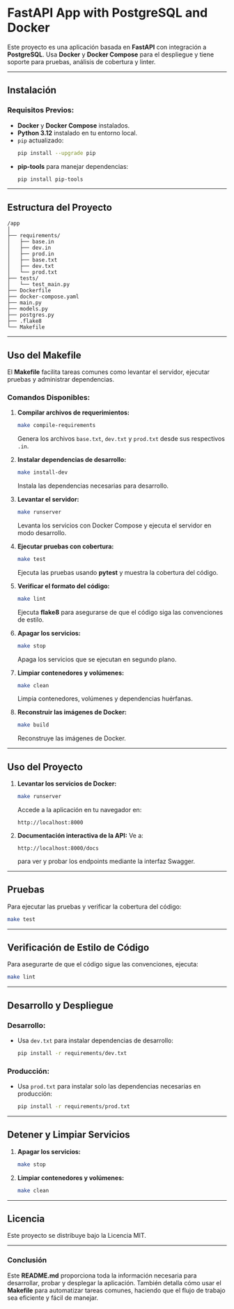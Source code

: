 # FastAPI App with PostgreSQL and Docker

Este proyecto es una aplicación basada en **FastAPI** con integración a **PostgreSQL**. Usa **Docker** y **Docker Compose** para el despliegue y tiene soporte para pruebas, análisis de cobertura y linter.

---

## **Instalación**

### **Requisitos Previos:**
- **Docker** y **Docker Compose** instalados.
- **Python 3.12** instalado en tu entorno local.
- `pip` actualizado:
  ```bash
  pip install --upgrade pip
  ```
- **pip-tools** para manejar dependencias:
  ```bash
  pip install pip-tools
  ```

---

## **Estructura del Proyecto**

```text
/app
│
├── requirements/
│   ├── base.in
│   ├── dev.in
│   ├── prod.in
│   ├── base.txt
│   ├── dev.txt
│   └── prod.txt
├── tests/
│   └── test_main.py
├── Dockerfile
├── docker-compose.yaml
├── main.py
├── models.py
├── postgres.py
├── .flake8
└── Makefile
```

---

## **Uso del Makefile**

El **Makefile** facilita tareas comunes como levantar el servidor, ejecutar pruebas y administrar dependencias.

### **Comandos Disponibles:**

1. **Compilar archivos de requerimientos:**
   ```bash
   make compile-requirements
   ```
   Genera los archivos `base.txt`, `dev.txt` y `prod.txt` desde sus respectivos `.in`.

2. **Instalar dependencias de desarrollo:**
   ```bash
   make install-dev
   ```
   Instala las dependencias necesarias para desarrollo.

3. **Levantar el servidor:**
   ```bash
   make runserver
   ```
   Levanta los servicios con Docker Compose y ejecuta el servidor en modo desarrollo.

4. **Ejecutar pruebas con cobertura:**
   ```bash
   make test
   ```
   Ejecuta las pruebas usando **pytest** y muestra la cobertura del código.

5. **Verificar el formato del código:**
   ```bash
   make lint
   ```
   Ejecuta **flake8** para asegurarse de que el código siga las convenciones de estilo.

6. **Apagar los servicios:**
   ```bash
   make stop
   ```
   Apaga los servicios que se ejecutan en segundo plano.

7. **Limpiar contenedores y volúmenes:**
   ```bash
   make clean
   ```
   Limpia contenedores, volúmenes y dependencias huérfanas.

8. **Reconstruir las imágenes de Docker:**
   ```bash
   make build
   ```
   Reconstruye las imágenes de Docker.

---

## **Uso del Proyecto**

1. **Levantar los servicios de Docker:**
   ```bash
   make runserver
   ```
   Accede a la aplicación en tu navegador en:
   ```text
   http://localhost:8000
   ```

2. **Documentación interactiva de la API:**
   Ve a:
   ```text
   http://localhost:8000/docs
   ```
   para ver y probar los endpoints mediante la interfaz Swagger.

---

## **Pruebas**

Para ejecutar las pruebas y verificar la cobertura del código:

```bash
make test
```

---

## **Verificación de Estilo de Código**

Para asegurarte de que el código sigue las convenciones, ejecuta:

```bash
make lint
```

---

## **Desarrollo y Despliegue**

### **Desarrollo:**
- Usa `dev.txt` para instalar dependencias de desarrollo:
  ```bash
  pip install -r requirements/dev.txt
  ```

### **Producción:**
- Usa `prod.txt` para instalar solo las dependencias necesarias en producción:
  ```bash
  pip install -r requirements/prod.txt
  ```

---

## **Detener y Limpiar Servicios**

1. **Apagar los servicios:**
   ```bash
   make stop
   ```

2. **Limpiar contenedores y volúmenes:**
   ```bash
   make clean
   ```

---

## **Licencia**

Este proyecto se distribuye bajo la Licencia MIT.

---

### **Conclusión**

Este **README.md** proporciona toda la información necesaria para desarrollar, probar y desplegar la aplicación. También detalla cómo usar el **Makefile** para automatizar tareas comunes, haciendo que el flujo de trabajo sea eficiente y fácil de manejar.